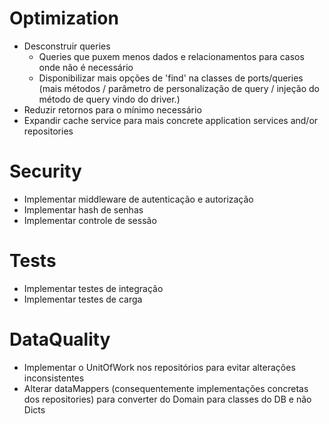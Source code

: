 # Optimization
- Desconstruir queries
    - Queries que puxem menos dados e relacionamentos para casos onde não é necessário
    - Disponibilizar mais opções de 'find' na classes de ports/queries (mais métodos / parâmetro de personalização de query / injeção do método de query vindo do driver.)
- Reduzir retornos para o mínimo necessário
- Expandir cache service para mais concrete application services and/or repositories

# Security
- Implementar middleware de autenticação e autorização
- Implementar hash de senhas
- Implementar controle de sessão

# Tests
- Implementar testes de integração
- Implementar testes de carga

# DataQuality
- Implementar o UnitOfWork nos repositórios para evitar alterações inconsistentes
- Alterar dataMappers (consequentemente implementações concretas dos repositories) para converter do Domain para classes do DB e não Dicts